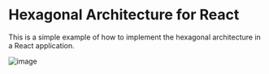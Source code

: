 # Hexagonal Architecture for React

This is a simple example of how to implement the hexagonal architecture in a React application.

![image](https://github.com/user-attachments/assets/d903221e-cef3-4f88-809f-7e53832ee385)
